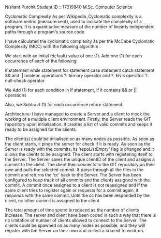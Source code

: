 Nishant Purohit
Student ID :: 17319840
M.Sc. Computer Science


Cyclomatic Complexity
As per Wikipedia ,Cyclomatic complexity is a software metric (measurement), used to indicate the complexity of a program. It is a quantitative measure of the number of linearly independent paths through a program's source code.

I have calculated the cyclomatic complexity as per the McCabe Cyclomatic Complexity (MCC) with the following algorithm :

We start with an initial (default) value of one (1). Add one (1) for each occurrence of each of the following:

if statement
while statement
for statement
case statement
catch statement
&& and || boolean operations 
?: ternary operator and ?: Elvis operator.
?. null-check operator

We Add (1) for each condition in If statement, if it contains && or || operations

Also, we Subtract (1) for each occurrence return statement.


Architecture:
I have managed to create a Server and a client to mock the working of a multiple client environment.
Firstly, the Server reads the GIT repository upon initialisation. It creates a list of valid commits and keeps it ready to be assigned for the clients.

The client(s) could be initialised on as many nodes as possible. As soon as the client starts, it pings the server for check if it is ready. As soon as the Server is ready with the commits, its ‘repoListEmpty’ flag is changed and it allows the clients to be assigned.
The client starts with registering itself to the Server. The Server saves the unique clientID of the client and assigns a commit to the client. The client then connects to the GIT repository on their own and pulls the selected commit. It parse through all the files in the commit and returns the ‘cc’ back to the Server.
The Server has been configured to keep track of all commits and the clients assigned with the commit. A commit once assigned to a client is not reassigned and if the same client tries to register again or requests for a commit again, it responds with the same commit. Until the cc has been responded by the client, no other commit is assigned to the client.

The total amount of time spend is reduced as the number of clients increase. The server and client have been coded in such a way that there is no limitation of number of clients allowed to connect to the Server. The clients could be spawned on as many nodes as possible, and they will register with the Server on their own and collect a commit to work on.
